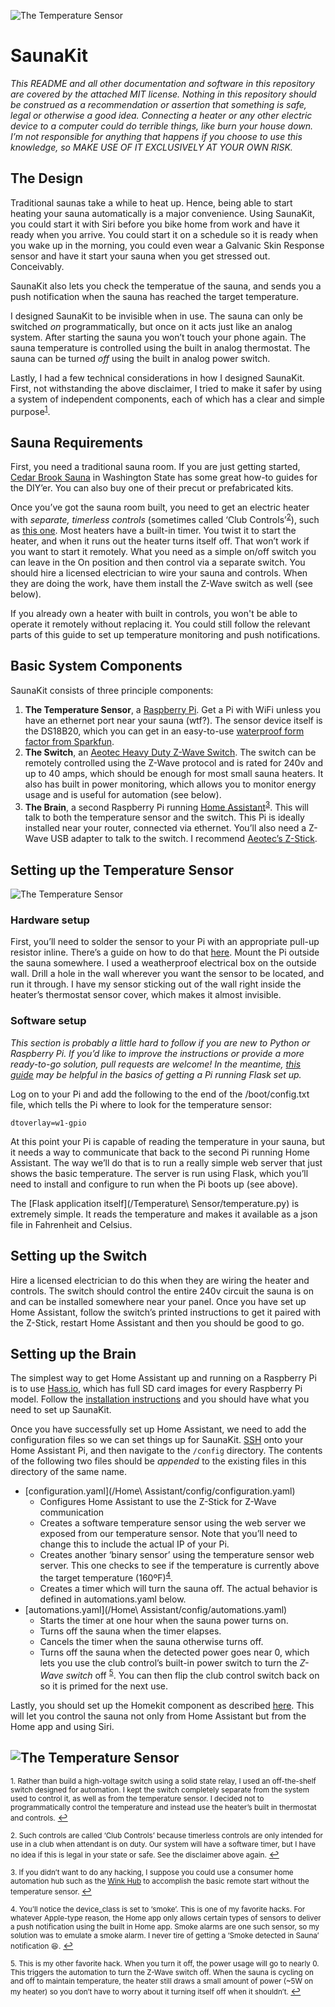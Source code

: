 ![The Temperature Sensor](images/applewatch.jpg)

# SaunaKit
*This README and all other documentation and software in this repository are covered by the attached MIT license. Nothing in this repository should be construed as a recommendation or assertion that something is safe, legal or otherwise a good idea. Connecting a heater or any other electric device to a computer could do terrible things, like burn your house down. I’m not responsible for anything that happens if you choose to use this knowledge, so MAKE USE OF IT EXCLUSIVELY AT YOUR OWN RISK.*

## The Design
Traditional saunas take a while to heat up. Hence, being able to start heating your sauna automatically is a major convenience. Using SaunaKit, you could start it with Siri before you bike home from work and have it ready when you arrive. You could start it on a schedule so it is ready when you wake up in the morning, you could even wear a Galvanic Skin Response sensor and have it start your sauna when you get stressed out. Conceivably.

SaunaKit also lets you check the temperatue of the sauna, and sends you a push notification when the sauna has reached the target temperature.

I designed SaunaKit to be invisible when in use. The sauna can only be switched *on* programmatically, but once on it acts just like an analog system. After starting the sauna you won’t touch your phone again. The sauna temperature is controlled using the built in analog thermostat. The sauna can be turned *off* using the built in analog power switch.

Lastly, I had a few technical considerations in how I designed SaunaKit. First, not withstanding the above disclaimer, I tried to make it safer by using a system of independent components, each of which has a clear and simple purpose<sup id="a1">[1](#f1)</sup>.

## Sauna Requirements
First, you need a traditional sauna room. If you are just getting started, [Cedar Brook Sauna](https://www.cedarbrooksauna.com) in Washington State has some great how-to guides for the DIY’er. You can also buy one of their precut or prefabricated kits.

Once you’ve got the sauna room built, you need to get an electric heater with *separate, timerless controls* (sometimes called ‘Club Controls’<sup id="a2">[2](#f2)</sup>), such as [this one](https://www.cedarbrooksauna.com/polar-hnvr-60sc-with-psc-external-controls.html). Most heaters have a built-in timer. You twist it to start the heater, and when it runs out the heater turns itself off. That won’t work if you want to start it remotely. What you need as a simple on/off switch you can leave in the On position and then control via a separate switch. You should hire a licensed electrician to wire your sauna and controls. When they are doing the work, have them install the Z-Wave switch as well (see below).

If you already own a heater with built in controls, you won't be able to operate it remotely without replacing it. You could still follow the relevant parts of this guide to set up temperature monitoring and push notifications.

## Basic System Components
SaunaKit consists of three principle components:

1. **The Temperature Sensor**, a [Raspberry Pi](https://www.raspberrypi.org). Get a Pi with WiFi unless you have an ethernet port near your sauna (wtf?). The sensor device itself is the DS18B20, which you can get in an easy-to-use [waterproof form factor from Sparkfun](https://www.sparkfun.com/products/11050).
2. **The Switch**, an [Aeotec Heavy Duty Z-Wave Switch](https://aeotec.com/outdoor-z-wave-switch). The switch can be remotely controlled using the Z-Wave protocol and is rated for 240v and up to 40 amps, which should be enough for most small sauna heaters. It also has built in power monitoring, which allows you to monitor energy usage and is useful for automation (see below).
3. **The Brain**, a second Raspberry Pi running [Home Assistant](https://www.home-assistant.io)<sup id="a3">[3](#f3)</sup>. This will talk to both the temperature sensor and the switch. This Pi is ideally installed near your router, connected via ethernet. You’ll also need a Z-Wave USB adapter to talk to the switch. I recommend [Aeotec’s Z-Stick](https://aeotec.com/z-wave-usb-stick).

## Setting up the Temperature Sensor
![The Temperature Sensor](images/temp_sensor.jpeg)

### Hardware setup

First, you’ll need to solder the sensor to your Pi with an appropriate pull-up resistor inline. There’s a guide on how to do that [here](https://learn.adafruit.com/adafruits-raspberry-pi-lesson-11-ds18b20-temperature-sensing/hardware). Mount the Pi outside the sauna somewhere. I used a weatherproof electrical box on the outside wall. Drill a hole in the wall wherever you want the sensor to be located, and run it through. I have my sensor sticking out of the wall right inside the heater’s thermostat sensor cover, which makes it almost invisible.

### Software setup
*This section is probably a little hard to follow if you are new to Python or Raspberry Pi. If you’d like to improve the instructions or provide a more ready-to-go solution, pull requests are welcome! In the meantime, [this guide](https://www.raspberrypi-spy.co.uk/2017/07/create-a-basic-python-web-server-with-flask/) may be helpful in the basics of getting a Pi running Flask set up.*

Log on to your Pi and add the following to the end of the /boot/config.txt file, which tells the Pi where to look for the temperature sensor:

`dtoverlay=w1-gpio`

At this point your Pi is capable of reading the temperature in your sauna, but it needs a way to communicate that back to the second Pi running Home Assistant. The way we’ll do that is to run a really simple web server that just shows the basic temperature. The server is run using Flask, which you’ll need to install and configure to run when the Pi boots up (see above). 

The [Flask application itself](/Temperature\ Sensor/temperature.py) is extremely simple. It reads the temperature and makes it available as a json file in Fahrenheit and Celsius. 

## Setting up the Switch
Hire a licensed electrician to do this when they are wiring the heater and controls. The switch should control the entire 240v circuit the sauna is on and can be installed somewhere near your panel. Once you have set up Home Assistant, follow the switch’s printed instructions to get it paired with the Z-Stick, restart Home Assistant and then you should be good to go.

## Setting up the Brain
The simplest way to get Home Assistant up and running on a Raspberry Pi is to use [Hass.io](https://www.home-assistant.io/hassio/), which has full SD card images for every Raspberry Pi model. Follow the [installation instructions](https://www.home-assistant.io/hassio/installation/) and you should have what you need to set up SaunaKit.

Once you have successfully set up Home Assistant, we need to add the configuration files so we can set things up for SaunaKit. [SSH](https://www.home-assistant.io/addons/ssh/) onto your Home Assistant Pi, and then navigate to the `/config` directory. The contents of the following two files should be *appended* to the existing files in this directory of the same name.

* [configuration.yaml](/Home\ Assistant/config/configuration.yaml)
	- Configures Home Assistant to use the Z-Stick for Z-Wave communication
	- Creates a software temperature sensor using the web server we exposed from our temperature sensor. Note that you’ll need to change this to include the actual IP of your Pi.
	- Creates another ‘binary sensor’ using the temperature sensor web server. This one checks to see if the temperature is currently above the target temperature (160ºF)<sup id="a4">[4](#f4)</sup>.
	- Creates a timer which will turn the sauna off. The actual behavior is defined in automations.yaml below.
* [automations.yaml](/Home\ Assistant/config/automations.yaml)
	- Starts the timer at one hour when the sauna power turns on.
	- Turns off the sauna when the timer elapses.
	- Cancels the timer when the sauna otherwise turns off.
	- Turns off the sauna when the detected power goes near 0, which lets you use the club control’s built-in power switch to turn the *Z-Wave switch* off <sup id="a5">[5](#f5)</sup>. You can then flip the club control switch back on so it is primed for the next use.

Lastly, you should set up the Homekit component as described [here](https://www.home-assistant.io/components/homekit/). This will let you control the sauna not only from Home Assistant but from the Home app and using Siri.

![The Temperature Sensor](images/screenshot.png)
--
<span id="f1"></span><small>1. Rather than build a high-voltage switch using a solid state relay, I used an off-the-shelf switch designed for automation. I kept the switch completely separate from the system used to control it, as well as from the temperature sensor. I decided not to programmatically control the temperature and instead use the heater’s built in thermostat and controls.</small> [↩](#a1)

<span id="f2"><small>2. Such controls are called ‘Club Controls’ because timerless controls are only intended for use in a club when attendant is on duty. Our system will have a software timer, but I have no idea if this is legal in your state or safe. See the disclaimer above again.</small> [↩](#a2)

<span id="f3"><small>3. If you didn’t want to do any hacking, I suppose you could use a consumer home automation hub such as the [Wink Hub](https://www.wink.com/products/wink-hub/) to accomplish the basic remote start without the temperature sensor. </small> [↩](#a3)

<span id="f4"><small>4. You’ll notice the device_class is set to ‘smoke’. This is one of my favorite hacks. For whatever Apple-type reason, the Home app only allows certain types of sensors to deliver a push notification using the built in Home app. Smoke alarms are one such sensor, so my solution was to emulate a smoke alarm. I never tire of getting a ‘Smoke detected in Sauna’ notification 😆.</small> [↩](#a4)

<span id="f5"><small>5. This is my other favorite hack. When you turn it off, the power usage will go to nearly 0. This triggers the automation to turn the Z-Wave switch off. When the sauna is cycling on and off to maintain temperature, the heater still draws a small amount of power (~5W on my heater) so you don’t have to worry about it turning itself off when it shouldn’t.  </small> [↩](#a5)

